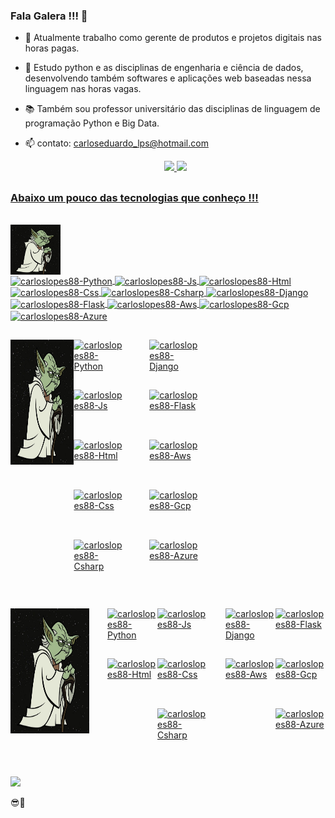 ### Fala Galera !!! 👋
  
- 🔭 Atualmente trabalho como gerente de produtos e projetos digitais nas horas pagas.
  
- 🌱 Estudo python e as disciplinas de engenharia e ciência de dados, desenvolvendo também softwares e aplicações web baseadas nessa linguagem nas horas vagas.
  
- 📚 Também sou professor universitário das disciplinas de linguagem de programação Python e Big Data.
  
- 📫 contato: carloseduardo_lps@hotmail.com
  
  <div align="center">
  <a href="https://github.com/rafaballerini">
  <img height="180em" src="https://github-readme-stats.vercel.app/api?username=carloslopes88&show_icons=true&theme=tokyonight&include_all_commits=true&count_private=true"/>
  <img height="130em" src="https://github-readme-stats.vercel.app/api/top-langs/?username=carloslopes88&layout=compact&langs_count=7&theme=tokyonight"/>
</div>
<div>
  
</div>

##

### Abaixo um pouco das tecnologias que conheço !!! 

<div style="display: inline_block"><br>
  <div>
    <img align="center" alt="carloslopes88-Yoda" height="80" width="80" src="img/yoda.jpg">
  </div>
  <div>
  <img align="center" alt="carloslopes88-Python" height="80" width="80" src="https://skillicons.dev/icons?i=python">
  <img align="center" alt="carloslopes88-Js" height="80" width="80" src="https://skillicons.dev/icons?i=js">
  <img align="center" alt="carloslopes88-Html" height="80" width="80" src="https://skillicons.dev/icons?i=html">
  <img align="center" alt="carloslopes88-Css" height="80" width="80" src="https://skillicons.dev/icons?i=css">
  <img align="center" alt="carloslopes88-Csharp" height="80" width="80" src="https://skillicons.dev/icons?i=cs">
  <img align="center" alt="carloslopes88-Django" height="80" width="80" src="https://skillicons.dev/icons?i=django">
  <img align="center" alt="carloslopes88-Flask" height="80" width="80" src="https://skillicons.dev/icons?i=flask">
  <img align="center" alt="carloslopes88-Aws" height="80" width="80" src="https://skillicons.dev/icons?i=aws">
  <img align="center" alt="carloslopes88-Gcp" height="80" width="80" src="https://skillicons.dev/icons?i=gcp">
  <img align="center" alt="carloslopes88-Azure" height="80" width="80" src="https://skillicons.dev/icons?i=azure">
  </div>
</div>

##

<div style="display: flex"><br>
    <div style="flex-basis: 40%;">
        <img align="center" alt="carloslopes88-Yoda" height="200" width="200" src="img/yoda.jpg">
    </div>
    <div style="display: flex;">
      <div style="flex-basis: 30%; display: flex; flex-wrap: wrap;">
          <img align="center" alt="carloslopes88-Python" height="80" width="80" src="https://skillicons.dev/icons?i=python">
          <img align="center" alt="carloslopes88-Js" height="80" width="80" src="https://skillicons.dev/icons?i=js">
          <img align="center" alt="carloslopes88-Html" height="80" width="80" src="https://skillicons.dev/icons?i=html">
          <img align="center" alt="carloslopes88-Css" height="80" width="80" src="https://skillicons.dev/icons?i=css">
          <img align="center" alt="carloslopes88-Csharp" height="80" width="80" src="https://skillicons.dev/icons?i=cs">
      </div>
      <div style="flex-basis: 30%; display: flex; flex-wrap: wrap;">
          <img align="center" alt="carloslopes88-Django" height="80" width="80" src="https://skillicons.dev/icons?i=django">
          <img align="center" alt="carloslopes88-Flask" height="80" width="80" src="https://skillicons.dev/icons?i=flask">
          <img align="center" alt="carloslopes88-Aws" height="80" width="80" src="https://skillicons.dev/icons?i=aws">
          <img align="center" alt="carloslopes88-Gcp" height="80" width="80" src="https://skillicons.dev/icons?i=gcp">
          <img align="center" alt="carloslopes88-Azure" height="80" width="80" src="https://skillicons.dev/icons?i=azure">
      </div>
    </div>
</div>

##

<div style="display: flex;">
    <div style="flex-basis: 40%;">
        <img align="center" alt="carloslopes88-Yoda" height="200" width="200" src="img/yoda.jpg">
    </div>
    <div style="flex-basis: 60%; display: flex; flex-wrap: wrap; justify-content: flex-end;">
        <img align="center" alt="carloslopes88-Python" height="80" width="80" src="https://skillicons.dev/icons?i=python">
        <img align="center" alt="carloslopes88-Js" height="80" width="80" src="https://skillicons.dev/icons?i=js">
        <img align="center" alt="carloslopes88-Html" height="80" width="80" src="https://skillicons.dev/icons?i=html">
        <img align="center" alt="carloslopes88-Css" height="80" width="80" src="https://skillicons.dev/icons?i=css">
        <img align="center" alt="carloslopes88-Csharp" height="80" width="80" src="https://skillicons.dev/icons?i=cs">
    </div>
    <div style="flex-basis: 60%; display: flex; flex-wrap: wrap; justify-content: flex-end;">
        <img align="center" alt="carloslopes88-Django" height="80" width="80" src="https://skillicons.dev/icons?i=django">
        <img align="center" alt="carloslopes88-Flask" height="80" width="80" src="https://skillicons.dev/icons?i=flask">
        <img align="center" alt="carloslopes88-Aws" height="80" width="80" src="https://skillicons.dev/icons?i=aws">
        <img align="center" alt="carloslopes88-Gcp" height="80" width="80" src="https://skillicons.dev/icons?i=gcp">
        <img align="center" alt="carloslopes88-Azure" height="80" width="80" src="https://skillicons.dev/icons?i=azure">
    </div>
</div>

##
 
<div>
  <a href="https://www.linkedin.com/in/carlos-eduardo-lopes-planejamento-empresarial/" target="_blank"><img src="https://img.shields.io/badge/-LinkedIn-%230077B5?style=for-the-badge&logo=linkedin&logoColor=white" target="_blank"></a>
</div>  

😎🤙
